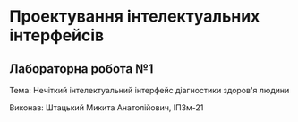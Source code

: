 
# Проектування інтелектуальних інтерфейсів
## Лабораторна робота №1

Тема: Нечіткий інтелектуальний інтерфейс діагностики здоров'я людини

Виконав: Штацький Микита Анатолійович, ІПЗм-21
